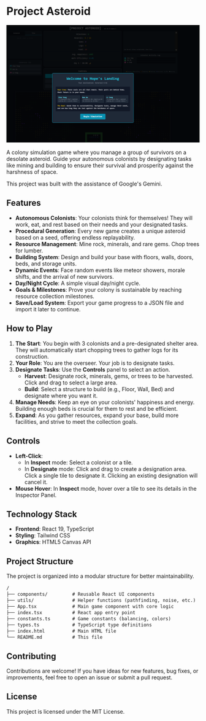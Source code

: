 # Project Asteroid

![Project Asteroid Gameplay](media/newgame.png)

A colony simulation game where you manage a group of survivors on a desolate asteroid. Guide your autonomous colonists by designating tasks like mining and building to ensure their survival and prosperity against the harshness of space.

This project was built with the assistance of Google's Gemini.

## Features

-   **Autonomous Colonists**: Your colonists think for themselves! They will work, eat, and rest based on their needs and your designated tasks.
-   **Procedural Generation**: Every new game creates a unique asteroid based on a seed, offering endless replayability.
-   **Resource Management**: Mine rock, minerals, and rare gems. Chop trees for lumber.
-   **Building System**: Design and build your base with floors, walls, doors, beds, and storage units.
-   **Dynamic Events**: Face random events like meteor showers, morale shifts, and the arrival of new survivors.
-   **Day/Night Cycle**: A simple visual day/night cycle.
-   **Goals & Milestones**: Prove your colony is sustainable by reaching resource collection milestones.
-   **Save/Load System**: Export your game progress to a JSON file and import it later to continue.

## How to Play

1.  **The Start**: You begin with 3 colonists and a pre-designated shelter area. They will automatically start chopping trees to gather logs for its construction.
2.  **Your Role**: You are the overseer. Your job is to designate tasks.
3.  **Designate Tasks**: Use the **Controls** panel to select an action.
    -   **Harvest**: Designate rock, minerals, gems, or trees to be harvested. Click and drag to select a large area.
    -   **Build**: Select a structure to build (e.g., Floor, Wall, Bed) and designate where you want it.
4.  **Manage Needs**: Keep an eye on your colonists' happiness and energy. Building enough beds is crucial for them to rest and be efficient.
5.  **Expand**: As you gather resources, expand your base, build more facilities, and strive to meet the collection goals.

## Controls

-   **Left-Click**:
    -   In **Inspect** mode: Select a colonist or a tile.
    -   In **Designate** mode: Click and drag to create a designation area. Click a single tile to designate it. Clicking an existing designation will cancel it.
-   **Mouse Hover**: In **Inspect** mode, hover over a tile to see its details in the Inspector Panel.

## Technology Stack

-   **Frontend**: React 19, TypeScript
-   **Styling**: Tailwind CSS
-   **Graphics**: HTML5 Canvas API

## Project Structure

The project is organized into a modular structure for better maintainability.

```
/
├── components/         # Reusable React UI components
├── utils/              # Helper functions (pathfinding, noise, etc.)
├── App.tsx             # Main game component with core logic
├── index.tsx           # React app entry point
├── constants.ts        # Game constants (balancing, colors)
├── types.ts            # TypeScript type definitions
├── index.html          # Main HTML file
└── README.md           # This file
```

## Contributing

Contributions are welcome! If you have ideas for new features, bug fixes, or improvements, feel free to open an issue or submit a pull request.

## License

This project is licensed under the MIT License.
